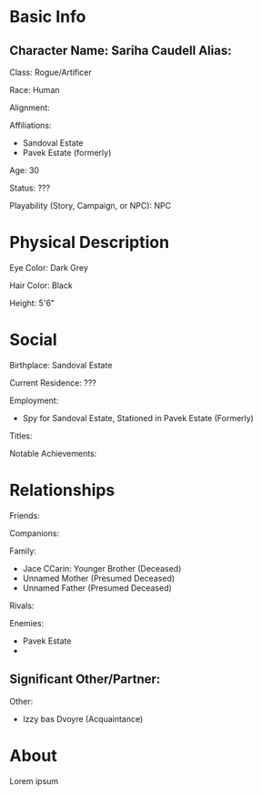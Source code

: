 

# Basic Info
Character Name: Sariha Caudell
Alias:
 - 

Class: Rogue/Artificer

Race: Human

Alignment: 

Affiliations: 
 - Sandoval Estate
 - Pavek Estate (formerly)

Age: 30

Status: ???


Playability (Story, Campaign, or NPC): NPC

# Physical Description
Eye Color: Dark Grey

Hair Color: Black

Height: 5'6"

# Social
Birthplace: Sandoval Estate

Current Residence: ???

Employment: 
 - Spy for Sandoval Estate, Stationed in Pavek Estate (Formerly)

Titles: 

Notable Achievements:

# Relationships
Friends: 

Companions: 

Family: 
 - Jace CCarin: Younger Brother (Deceased)
 - Unnamed Mother (Presumed Deceased)
 - Unnamed Father (Presumed Deceased)

Rivals: 

Enemies: 
 - Pavek Estate
 - 
Significant Other/Partner:
 - 

Other: 
 - Izzy bas Dvoyre (Acquaintance)

# About
  Lorem ipsum
